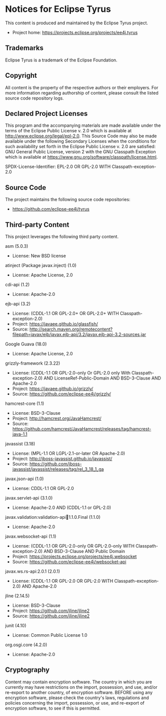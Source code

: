 # Notices for Eclipse Tyrus

This content is produced and maintained by the Eclipse Tyrus project.

* Project home: https://projects.eclipse.org/projects/ee4j.tyrus

## Trademarks

Eclipse Tyrus is a trademark of the Eclipse Foundation.

## Copyright

All content is the property of the respective authors or their employers. For
more information regarding authorship of content, please consult the listed
source code repository logs.

## Declared Project Licenses

This program and the accompanying materials are made available under the terms
of the Eclipse Public License v. 2.0 which is available at
http://www.eclipse.org/legal/epl-2.0. This Source Code may also be made
available under the following Secondary Licenses when the conditions for such
availability set forth in the Eclipse Public License v. 2.0 are satisfied: GNU
General Public License, version 2 with the GNU Classpath Exception which is
available at https://www.gnu.org/software/classpath/license.html.

SPDX-License-Identifier: EPL-2.0 OR GPL-2.0 WITH Classpath-exception-2.0

## Source Code

The project maintains the following source code repositories:

* https://github.com/eclipse-ee4j/tyrus

## Third-party Content

This project leverages the following third party content.

asm (5.0.3)

* License: New BSD license

atinject (Package javax.inject) (1.0)

* License: Apache License, 2.0

cdi-api (1.2)

* License: Apache-2.0

ejb-api (3.2)

* License: (CDDL-1.1 OR GPL-2.0+ OR GPL-2.0+ WITH Classpath-exception-2.0)
* Project: https://javaee.github.io/glassfish/
* Source:
   http://search.maven.org/remotecontent?filepath=javax/ejb/javax.ejb-api/3.2/javax.ejb-api-3.2-sources.jar

Google Guava (18.0)

* License: Apache License, 2.0

grizzly-framework (2.3.22)

* License: (CDDL-1.1 OR GPL-2.0-only Or GPL-2.0 only With
   Classpath-exception-2.0) AND LicenseRef-Public-Domain AND BSD-3-Clause AND
   Apache-2.0
* Project: https://javaee.github.io/grizzly/
* Source: https://github.com/eclipse-ee4j/grizzly/

hamcrest-core (1.1)

* License: BSD-3-Clause
* Project: http://hamcrest.org/JavaHamcrest/
* Source:
   https://github.com/hamcrest/JavaHamcrest/releases/tag/hamcrest-java-1.1

javassist (3.18)

* License: (MPL-1.1 OR LGPL-2.1-or-later OR Apache-2.0)	
* Project: http://jboss-javassist.github.io/javassist/
* Source:
   https://github.com/jboss-javassist/javassist/releases/tag/rel_3_18_1_ga

javax.json-api (1.0)

* License: CDDL-1.1 OR GPL-2.0 

javax.servlet-api (3.1.0)

* License: Apache-2.0 AND (CDDL-1.1 or GPL-2.0)

javax.validation:validation-api:jar:1.1.0.Final (1.1.0)

* License: Apache-2.0

javax.websocket-api (1.1)

* License: (CDDL-1.1 OR GPL-2.0-only OR GPL-2.0-only WITH
   Classpath-exception-2.0) AND BSD-3-Clause AND Public Domain
* Project: https://projects.eclipse.org/projects/ee4j.websocket
* Source: https://github.com/eclipse-ee4j/websocket-api

javax.ws.rs-api:2.0.1 (2.0.1)

* License: (CDDL-1.1 OR GPL-2.0 OR GPL-2.0 WITH Classpath-exception-2.0) AND
   Apache-2.0

jline (2.14.5)

* License: BSD-3-Clause
* Project: https://github.com/jline/jline2
* Source: https://github.com/jline/jline2

junit (4.10)

* License: Common Public License 1.0

org.osgi.core (4.2.0)

* License: Apache-2.0

## Cryptography

Content may contain encryption software. The country in which you are currently
may have restrictions on the import, possession, and use, and/or re-export to
another country, of encryption software. BEFORE using any encryption software,
please check the country's laws, regulations and policies concerning the import,
possession, or use, and re-export of encryption software, to see if this is
permitted.
